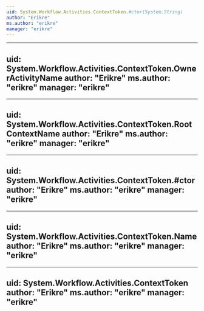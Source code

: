 ```yaml
---
uid: System.Workflow.Activities.ContextToken.#ctor(System.String)
author: "Erikre"
ms.author: "erikre"
manager: "erikre"
---
```


---
uid: System.Workflow.Activities.ContextToken.OwnerActivityName
author: "Erikre"
ms.author: "erikre"
manager: "erikre"
---

---
uid: System.Workflow.Activities.ContextToken.RootContextName
author: "Erikre"
ms.author: "erikre"
manager: "erikre"
---

---
uid: System.Workflow.Activities.ContextToken.#ctor
author: "Erikre"
ms.author: "erikre"
manager: "erikre"
---

---
uid: System.Workflow.Activities.ContextToken.Name
author: "Erikre"
ms.author: "erikre"
manager: "erikre"
---

---
uid: System.Workflow.Activities.ContextToken
author: "Erikre"
ms.author: "erikre"
manager: "erikre"
---
